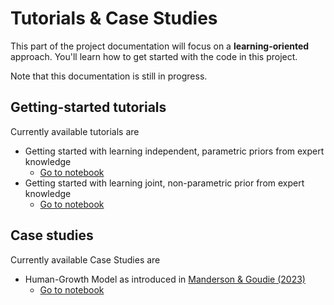 # Tutorials & Case Studies

This part of the project documentation
will focus on a **learning-oriented** approach.
You'll learn how to get started with the code in this project.

Note that this documentation is still in progress.

## Getting-started tutorials
Currently available tutorials are

+ Getting started with learning independent, parametric priors from expert knowledge
  + [Go to notebook](getting-started-param.py)
+ Getting started with learning joint, non-parametric prior from expert knowledge
  + [Go to notebook](getting-started-deep.py)

## Case studies
Currently available Case Studies are

+ Human-Growth Model as introduced in [Manderson & Goudie (2023)](https://arxiv.org/abs/2303.08528)
  + [Go to notebook](human-growth-model.py)
